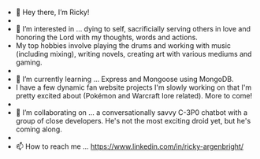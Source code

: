 - 👋 Hey there, I’m Ricky!
- 
- 👀 I’m interested in ... dying to self, sacrificially serving others in love and honoring the Lord with my thoughts, words and actions.
- My top hobbies involve playing the drums and working with music (including mixing), writing novels, creating art with various mediums and gaming.
-      
- 🌱 I’m currently learning ... Express and Mongoose using MongoDB.
- I have a few dynamic fan website projects I'm slowly working on that I'm pretty excited about (Pokémon and Warcraft lore related). More to come!
-      
- 💞️ I’m collaborating on ... a conversationally savvy C-3P0 chatbot with a group of close developers. He's not the most exciting droid yet, but he's coming along.
- 
- 📫 How to reach me ... https://www.linkedin.com/in/ricky-argenbright/

<!---
HonorableAnomaly/HonorableAnomaly is a ✨ special ✨ repository because its `README.md` (this file) appears on your GitHub profile.
You can click the Preview link to take a look at your changes.
--->
